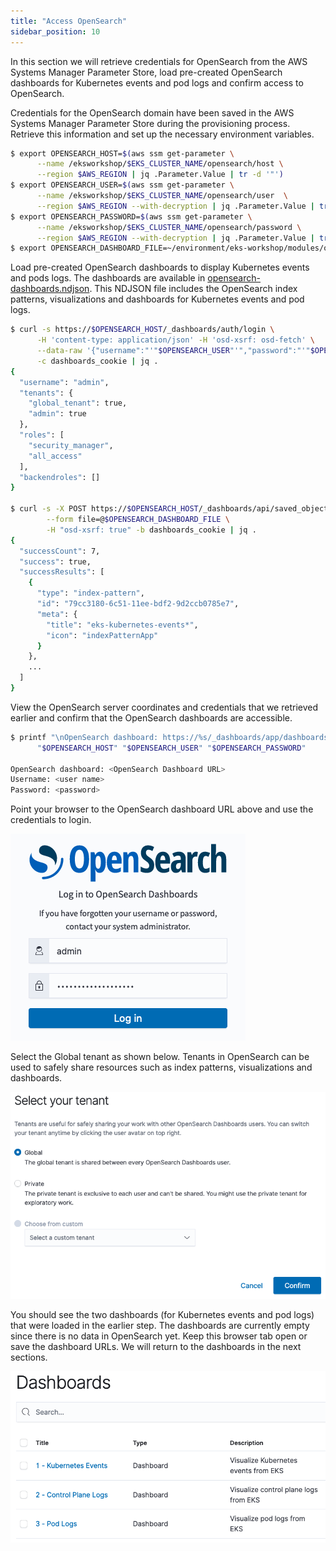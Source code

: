 ```yaml
---
title: "Access OpenSearch"
sidebar_position: 10
---
```


In this section we will retrieve credentials for OpenSearch from the AWS Systems Manager Parameter Store, load pre-created OpenSearch dashboards for Kubernetes events and pod logs and confirm access to OpenSearch.

Credentials for the OpenSearch domain have been saved in the AWS Systems Manager Parameter Store during the provisioning process. Retrieve this information and set up the necessary environment variables.

```bash
$ export OPENSEARCH_HOST=$(aws ssm get-parameter \
      --name /eksworkshop/$EKS_CLUSTER_NAME/opensearch/host \
      --region $AWS_REGION | jq .Parameter.Value | tr -d '"')
$ export OPENSEARCH_USER=$(aws ssm get-parameter \
      --name /eksworkshop/$EKS_CLUSTER_NAME/opensearch/user  \
      --region $AWS_REGION --with-decryption | jq .Parameter.Value | tr -d '"')
$ export OPENSEARCH_PASSWORD=$(aws ssm get-parameter \
      --name /eksworkshop/$EKS_CLUSTER_NAME/opensearch/password \
      --region $AWS_REGION --with-decryption | jq .Parameter.Value | tr -d '"')
$ export OPENSEARCH_DASHBOARD_FILE=~/environment/eks-workshop/modules/observability/opensearch/opensearch-dashboards.ndjson
```

Load pre-created OpenSearch dashboards to display Kubernetes events and pods logs. The dashboards are available in [opensearch-dashboards.ndjson](https://github.com/VAR::MANIFESTS_OWNER/VAR::MANIFESTS_REPOSITORY/tree/VAR::MANIFESTS_REF/manifests/modules/observability/opensearch/opensearch-dashboards.ndjson). This NDJSON file includes the OpenSearch index patterns, visualizations and dashboards for Kubernetes events and pod logs.

```bash
$ curl -s https://$OPENSEARCH_HOST/_dashboards/auth/login \
      -H 'content-type: application/json' -H 'osd-xsrf: osd-fetch' \
      --data-raw '{"username":"'"$OPENSEARCH_USER"'","password":"'"$OPENSEARCH_PASSWORD"'"}' \
      -c dashboards_cookie | jq .
{
  "username": "admin",
  "tenants": {
    "global_tenant": true,
    "admin": true
  },
  "roles": [
    "security_manager",
    "all_access"
  ],
  "backendroles": []
}

$ curl -s -X POST https://$OPENSEARCH_HOST/_dashboards/api/saved_objects/_import?overwrite=true \
        --form file=@$OPENSEARCH_DASHBOARD_FILE \
        -H "osd-xsrf: true" -b dashboards_cookie | jq .
{
  "successCount": 7,
  "success": true,
  "successResults": [
    {
      "type": "index-pattern",
      "id": "79cc3180-6c51-11ee-bdf2-9d2ccb0785e7",
      "meta": {
        "title": "eks-kubernetes-events*",
        "icon": "indexPatternApp"
      }
    },
    ...
  ]
}
```

View the OpenSearch server coordinates and credentials that we retrieved earlier and confirm that the OpenSearch dashboards are accessible.

```bash
$ printf "\nOpenSearch dashboard: https://%s/_dashboards/app/dashboards \nUserName: %q \nPassword: %q \n\n" \
      "$OPENSEARCH_HOST" "$OPENSEARCH_USER" "$OPENSEARCH_PASSWORD"

OpenSearch dashboard: <OpenSearch Dashboard URL>
Username: <user name>
Password: <password>
```

Point your browser to the OpenSearch dashboard URL above and use the credentials to login.

![OpenSearch login](./assets/opensearch-login.png)

Select the Global tenant as shown below. Tenants in OpenSearch can be used to safely share resources such as index patterns, visualizations and dashboards.

![OpenSearch login confirmation](./assets/opensearch-confirm-2.png)

You should see the two dashboards (for Kubernetes events and pod logs) that were loaded in the earlier step. The dashboards are currently empty since there is no data in OpenSearch yet. Keep this browser tab open or save the dashboard URLs. We will return to the dashboards in the next sections.

![OpenSearch login confirmation](./assets/opensearch-dashboard-launch.png)
